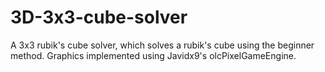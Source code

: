 # 3D-3x3-cube-solver
A 3x3 rubik's cube solver, which solves a rubik's cube using the beginner method. Graphics implemented using Javidx9's olcPixelGameEngine.
